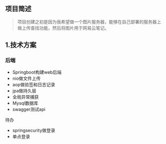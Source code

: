 ## 项目简述

>项目创建之初是因为我希望做一个图片服务器，能够在自己部署的服务器上做上传查找功能，然后将图片用于网易云笔记。

1.技术方案
---
### 后端
- Springboot构建web后端
- nio做文件上传
- aop做验签和日志记录
- jpa做持久层
- 全局异常捕获
- Mysql数据库
- swagger测试api

待办
- springsecurity做登录
- 单点登录
